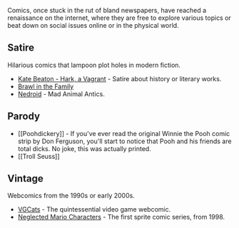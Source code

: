 Comics, once stuck in the rut of bland newspapers, have reached a renaissance on the internet, where they are free to explore various topics or beat down on social issues online or in the physical world.

## Satire

Hilarious comics that lampoon plot holes in modern fiction.

* [Kate Beaton - Hark, a Vagrant](http://www.harkavagrant.com) - Satire about history or literary works.
* [Brawl in the Family](http://brawlinthefamily.keenspot.com/)
* [Nedroid](http://nedroid.com/) - Mad Animal Antics.

## Parody

* [[Poohdickery]] - If you've ever read the original Winnie the Pooh comic strip by Don Ferguson, you'll start to notice that Pooh and his friends are total dicks. No joke, this was actually printed.
* [[Troll Seuss]]

## Vintage

Webcomics from the 1990s or early 2000s.

* [VGCats](http://www.vgcats.com/) - The quintessential video game webcomic.
* [Neglected Mario Characters](http://bibanon.org/Neglected-Mario-Characters) - The first sprite comic series, from 1998.